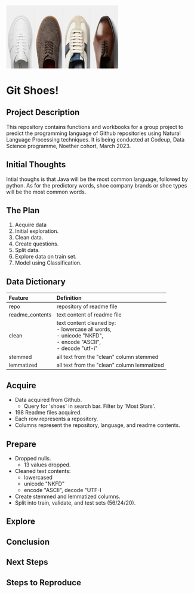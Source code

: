 <img
  src="shoes.jpeg"
  alt="Alt text"
  title="Optional title"
  style="display: inline-block; margin: 0 auto; max-width: 300px">


# Git Shoes!


## Project Description
This repository contains functions and workbooks for a group project to predict the programming language of Github repositories using Natural Language Processing techniques. It is being conducted at Codeup, Data Science programme, Noether cohort, March 2023.


## Initial Thoughts
Intial thoughs is that Java will be the most common language, followed by python. As for the predictory words, shoe company brands or shoe types will be the most common words.

## The Plan
1. Acquire data
2. Initial exploration.
3. Clean data.
4. Create questions.
5. Split data.
6. Explore data on train set.
7. Model using Classification.


## Data Dictionary
| Feature | Definition |
| :-- | :-- |
| repo | repository of readme file |
| readme_contents | text content of readme file |
| clean | text content cleaned by: <br> - lowercase all words,<br> - unicode "NKFD",<br> - encode "ASCII", <br> - decode "utf-i" |
| stemmed | all text from the "clean" column stemmed | 
| lemmatized |  all text from the "clean" column lemmatized |


## Acquire
- Data acquired from Github.
  - Query for 'shoes' in search bar. Filter by 'Most Stars'.
- 198 Readme files acquired.
- Each row represents a repository.
- Columns represent the repository, language, and readme contents.


## Prepare
- Dropped nulls. 
  - 13 values dropped.
- Cleaned text contents:
  - lowercased
  - unicode "NKFD"
  - encode "ASCII", decode "UTF-I
- Create stemmed and lemmatized columns.
- Split into train, validate, and test sets (56/24/20).


## Explore


## Conclusion


## Next Steps


## Steps to Reproduce





